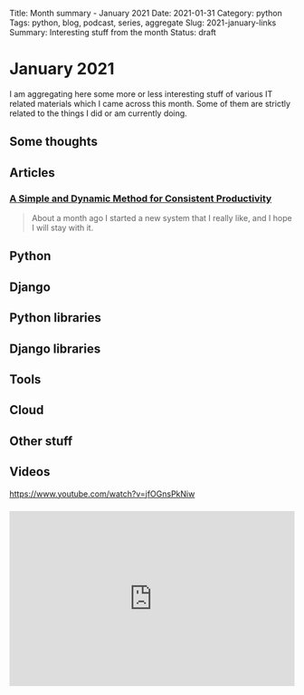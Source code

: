 Title: Month summary - January 2021
Date: 2021-01-31
Category: python
Tags: python, blog, podcast, series, aggregate
Slug: 2021-january-links
Summary: Interesting stuff from the month
Status: draft


# January 2021

I am aggregating here some more or less interesting stuff of various IT related materials which I came across this month.
Some of them are strictly related to the things I did or am currently doing.


## Some thoughts

## Articles

### [A Simple and Dynamic Method for Consistent Productivity](https://matthewsaltz.wordpress.com/2020/11/24/a-simple-and-dynamic-method-for-consistent-productivity/)

> About a month ago I started a new system that I really like, and I hope I will stay with it.

### [](https://peter-whittaker.com/install-python-MacOS)

> 

## Python

## Django

## Python libraries

## Django libraries

## Tools

## Cloud

## Other stuff


## Videos

https://www.youtube.com/watch?v=jfOGnsPkNiw

### [](https://www.youtube.com/watch?v=VIDEO_ID)
<div class="videoWrapper" style="height:0; padding-bottom:56.25%; padding-top:25px; position:relative" height="0">
    <iframe style="position:absolute; top:0; width:100%" height="100%" width="100%" src="https://www.youtube.com/embed/VIDEO_ID" frameborder="0" allow="accelerometer; autoplay; encrypted-media; gyroscope; picture-in-picture" allowfullscreen></iframe>
</div>
